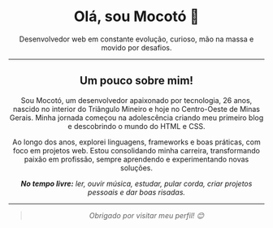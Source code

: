 <h1 align="center">Olá, sou Mocotó 👋</h1>

<p align="center">Desenvolvedor web em constante evolução, curioso, mão na massa e movido por desafios.</p>

---

<h2 align="center">Um pouco sobre mim!</h2>

<p align="center">Sou Mocotó, um desenvolvedor apaixonado por tecnologia, 26 anos, nascido no interior do Triângulo Mineiro e hoje no Centro-Oeste de Minas Gerais. Minha jornada começou na adolescência criando meu primeiro blog e descobrindo o mundo do HTML e CSS.</p>

<p align="center">Ao longo dos anos, explorei linguagens, frameworks e boas práticas, com foco em projetos web. Estou consolidando minha carreira, transformando paixão em profissão, sempre aprendendo e experimentando novas soluções.</p>

<p align="center"><i><b>No tempo livre:</b> ler, ouvir música, estudar, pular corda, criar projetos pessoais e dar boas risadas.<i></p>

---

<blockquote align="center">
  Obrigado por visitar meu perfil! 😊
</blockquote>
